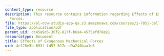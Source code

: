 ```yaml
---
content_type: resource
description: This resource contains information regarding Effects of Exogenous Mechanical
  Forces.
file: https://ol-ocw-studio-app-qa.s3.amazonaws.com/courses/2-785j-cell-matrix-mechanics-fall-2014/4e128e5b693ffd57617cd9a240baa1e6_MIT2_785JF14_Chapter_6.pdf
file_type: application/pdf
parent_uid: cc45a9d5-36f2-817f-b6a4-4575afd70e91
resourcetype: Document
title: Effects of Exogenous Mechanical Forces
uid: 4e128e5b-693f-fd57-617c-d9a240baa1e6
---
```

